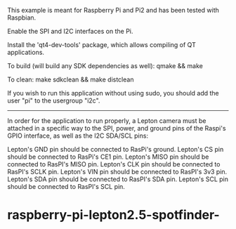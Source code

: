 This example is meant for Raspberry Pi and Pi2 and has been tested with Raspbian.

Enable the SPI and I2C interfaces on the Pi.

Install the 'qt4-dev-tools' package, which allows compiling of QT applications.

To build (will build any SDK dependencies as well):
qmake && make

To clean:
make sdkclean && make distclean

If you wish to run this application without using sudo, you should add the user "pi" to the usergroup "i2c".

----

In order for the application to run properly, a Lepton camera must be attached in a specific way to the SPI, power, and ground pins of the Raspi's GPIO interface, as well as the I2C SDA/SCL pins:

Lepton's GND pin should be connected to RasPi's ground.
Lepton's CS pin should be connected to RasPi's CE1 pin.
Lepton's MISO pin should be connected to RasPI's MISO pin.
Lepton's CLK pin should be connected to RasPI's SCLK pin.
Lepton's VIN pin should be connected to RasPI's 3v3 pin.
Lepton's SDA pin should be connected to RasPI's SDA pin.
Lepton's SCL pin should be connected to RasPI's SCL pin.

# raspberry-pi-lepton2.5-spotfinder-
